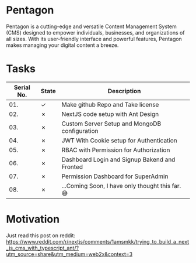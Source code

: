 # Pentagon
Pentagon is a cutting-edge and versatile Content Management System (CMS) designed to empower individuals, businesses, and organizations of all sizes. With its user-friendly interface and powerful features, Pentagon makes managing your digital content a breeze.

# Tasks

|Serial No.|State|Description|
|---|---|---|
|01.|&check;|Make github Repo and Take license|
|02.|&cross;|NextJS code setup with Ant Design|
|03.|&cross;|Custom Server Setup and MongoDB configuration|
|04.|&cross;|JWT With Cookie setup for Authentication|
|05.|&cross;|RBAC with Permission for Authorization|
|06.|&cross;|Dashboard Login and Signup Bakend and Fronted|
|07.|&cross;|Permission Dashboard for SuperAdmin|
|08.|&cross;|...Coming Soon, I have only thought this far. 😅|

# Motivation

Just read this post on reddit: 
https://www.reddit.com/r/nextjs/comments/1amsmkk/trying_to_build_a_next_js_cms_with_typescript_ant/?utm_source=share&utm_medium=web2x&context=3
